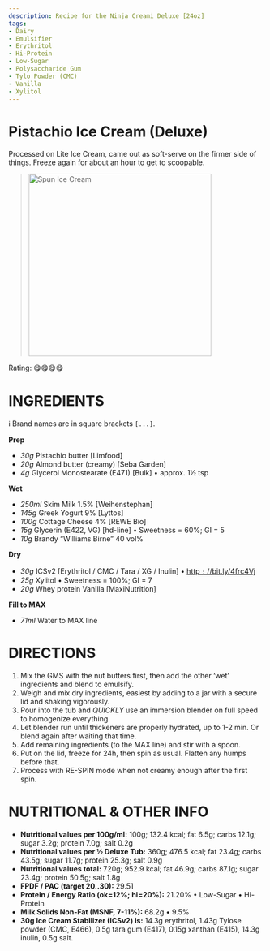 ```yaml
---
description: Recipe for the Ninja Creami Deluxe [24oz]
tags:
- Dairy
- Emulsifier
- Erythritol
- Hi-Protein
- Low-Sugar
- Polysaccharide Gum
- Tylo Powder (CMC)
- Vanilla
- Xylitol
---
```

# Pistachio Ice Cream (Deluxe)

Processed on Lite Ice Cream, came out as soft-serve on the firmer side of things.
Freeze again for about an hour to get to scoopable.

> <img width=360 alt="Spun Ice Cream" src="Pistachio_2025-01-01.jpg" />

Rating: 😋😋😋😋

# INGREDIENTS

ℹ️ Brand names are in square brackets `[...]`.

**Prep**

  - _30g_ Pistachio butter [Limfood]
  - _20g_ Almond butter (creamy) [Seba Garden]
  - _4g_ Glycerol Monostearate (E471) [Bulk] • approx. 1½ tsp

**Wet**

  - _250ml_ Skim Milk 1.5% [Weihenstephan]
  - _145g_ Greek Yogurt 9% [Lyttos]
  - _100g_ Cottage Cheese 4% [REWE Bio]
  - _15g_ Glycerin (E422, VG) [hd-line] • Sweetness = 60%; GI = 5
  - _10g_ Brandy “Williams Birne” 40 vol%

**Dry**

  - _30g_ ICSv2 [Erythritol / CMC / Tara / XG / Inulin] • [http﹕//bit.ly/4frc4Vj](https://github.com/jhermann/ice-creamery/tree/main/recipes/Ice%20Cream%20Stabilizer%20%28ICS%29)
  - _25g_ Xylitol • Sweetness = 100%; GI = 7
  - _20g_ Whey protein Vanilla [MaxiNutrition]

**Fill to MAX**

  - _71ml_ Water to MAX line

# DIRECTIONS

 1. Mix the GMS with the nut butters first, then add the other ‘wet’ ingredients and blend to emulsify.
 1. Weigh and mix dry ingredients, easiest by adding to a jar with a secure lid and shaking vigorously.
 1. Pour into the tub and *QUICKLY* use an immersion blender on full speed to homogenize everything.
 1. Let blender run until thickeners are properly hydrated, up to 1-2 min. Or blend again after waiting that time.
 1. Add remaining ingredients (to the MAX line) and stir with a spoon.
 1. Put on the lid, freeze for 24h, then spin as usual. Flatten any humps before that.
 1. Process with RE-SPIN mode when not creamy enough after the first spin.

# NUTRITIONAL & OTHER INFO
- **Nutritional values per 100g/ml:** 100g; 132.4 kcal; fat 6.5g; carbs 12.1g; sugar 3.2g; protein 7.0g; salt 0.2g
- **Nutritional values per ½ Deluxe Tub:** 360g; 476.5 kcal; fat 23.4g; carbs 43.5g; sugar 11.7g; protein 25.3g; salt 0.9g
- **Nutritional values total:** 720g; 952.9 kcal; fat 46.9g; carbs 87.1g; sugar 23.4g; protein 50.5g; salt 1.8g
- **FPDF / PAC (target 20..30):** 29.51
- **Protein / Energy Ratio (ok=12%; hi=20%):** 21.20% • Low-Sugar • Hi-Protein
- **Milk Solids Non-Fat (MSNF, 7-11%):** 68.2g • 9.5%
- **30g Ice Cream Stabilizer (ICSv2) is:** 14.3g erythritol, 1.43g Tylose powder (CMC, E466), 
0.5g tara gum (E417), 0.15g xanthan (E415),
14.3g inulin, 0.5g salt.

